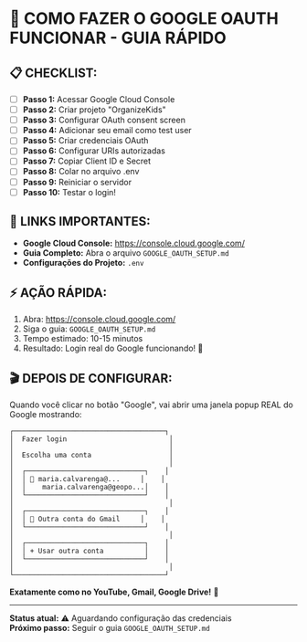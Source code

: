 # 🎯 COMO FAZER O GOOGLE OAUTH FUNCIONAR - GUIA RÁPIDO

## 📋 CHECKLIST:

- [ ] **Passo 1:** Acessar Google Cloud Console
- [ ] **Passo 2:** Criar projeto "OrganizeKids"
- [ ] **Passo 3:** Configurar OAuth consent screen
- [ ] **Passo 4:** Adicionar seu email como test user
- [ ] **Passo 5:** Criar credenciais OAuth
- [ ] **Passo 6:** Configurar URIs autorizadas
- [ ] **Passo 7:** Copiar Client ID e Secret
- [ ] **Passo 8:** Colar no arquivo .env
- [ ] **Passo 9:** Reiniciar o servidor
- [ ] **Passo 10:** Testar o login!

## 🔗 LINKS IMPORTANTES:

- **Google Cloud Console:** https://console.cloud.google.com/
- **Guia Completo:** Abra o arquivo `GOOGLE_OAUTH_SETUP.md`
- **Configurações do Projeto:** `.env`

## ⚡ AÇÃO RÁPIDA:

1. Abra: https://console.cloud.google.com/
2. Siga o guia: `GOOGLE_OAUTH_SETUP.md`
3. Tempo estimado: 10-15 minutos
4. Resultado: Login real do Google funcionando! 🎉

## 🎬 DEPOIS DE CONFIGURAR:

Quando você clicar no botão "Google", vai abrir uma janela popup REAL do Google mostrando:

```
┌─────────────────────────────────────┐
│  Fazer login                         │
│                                      │
│  Escolha uma conta                   │
│                                      │
│  ┌─────────────────────────────┐    │
│  │ 👤 maria.calvarenga@...     │    │
│  │    maria.calvarenga@geopo...│    │
│  └─────────────────────────────┘    │
│                                      │
│  ┌─────────────────────────────┐    │
│  │ 👤 Outra conta do Gmail     │    │
│  └─────────────────────────────┘    │
│                                      │
│  ┌─────────────────────────────┐    │
│  │ + Usar outra conta          │    │
│  └─────────────────────────────┘    │
│                                      │
└─────────────────────────────────────┘
```

**Exatamente como no YouTube, Gmail, Google Drive!** 🚀

---

**Status atual:** ⚠️ Aguardando configuração das credenciais  
**Próximo passo:** Seguir o guia `GOOGLE_OAUTH_SETUP.md`
